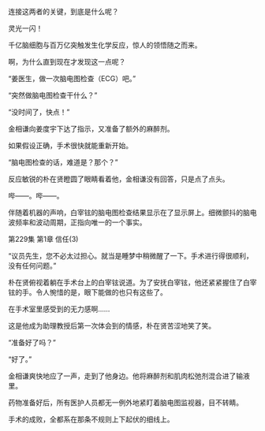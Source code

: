 连接这两者的关键，到底是什么呢？

灵光一闪！

千亿脑细胞与百万亿突触发生化学反应，惊人的领悟随之而来。

啊，为什么直到现在才发现这一点呢？

“姜医生，做一次脑电图检查（ECG）吧。”

“突然做脑电图检查干什么？”

“没时间了，快点！”

金相谦向姜度宇下达了指示，又准备了额外的麻醉剂。

如果假设正确，手术很快就能重新开始。

“脑电图检查的话，难道是？那个？”

反应敏锐的朴在贤瞪圆了眼睛看着他，金相谦没有回答，只是点了点头。

哔——。哔——。

伴随着机器的声响，白宰铉的脑电图检查结果显示在了显示屏上。细微颤抖的脑电波频率和波动周期，正指向唯一的一个事实。

第229集 第1章 信任(3)

“议员先生，您不必太过担心。就当是睡梦中稍微醒了一下。手术进行得很顺利，没有任何问题。”

朴在贤俯视着躺在手术台上的白宰铉说道。为了安抚白宰铉，他还紧紧握住了白宰铉的手。令人惋惜的是，眼下能做的也只有这些了。

在手术室里感受到的无力感啊……

这是他成为助理教授后第一次体会到的情感，朴在贤苦涩地笑了笑。

“准备好了吗？”

“好了。”

金相谦爽快地应了一声，走到了他身边。他将麻醉剂和肌肉松弛剂混合进了输液里。

药物准备好后，所有医护人员都无一例外地紧盯着脑电图监视器，目不转睛。

手术的成败，全都系在那条不规则上下起伏的细线上。